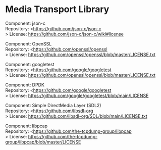 # Media Transport Library

Component: json-c<br>
Repository: <https://github.com/json-c/json-c<br>>
License: <https://github.com/json-c/json-c/wiki#license>

Component: OpenSSL<br>
Repository: <https://github.com/openssl/openssl<br>>
License: <https://github.com/openssl/openssl/blob/master/LICENSE.txt>

Component: googletest<br>
Repository: <https://github.com/google/googletest<br>>
License: <https://github.com/openssl/openssl/blob/master/LICENSE.txt>

Component: DPDK<br>
Repository: <https://github.com/google/googletest<br>>
License: <https://github.com/google/googletest/blob/main/LICENSE>

Component: Simple DirectMedia Layer (SDL2)<br>
Repository: <https://github.com/libsdl-org<br>>
License: <https://github.com/libsdl-org/SDL/blob/main/LICENSE.txt>

Component: libpcap<br>
Repository: <https://github.com/the-tcpdump-group/libpcap<br>>
License: <https://github.com/the-tcpdump-group/libpcap/blob/master/LICENSE>
